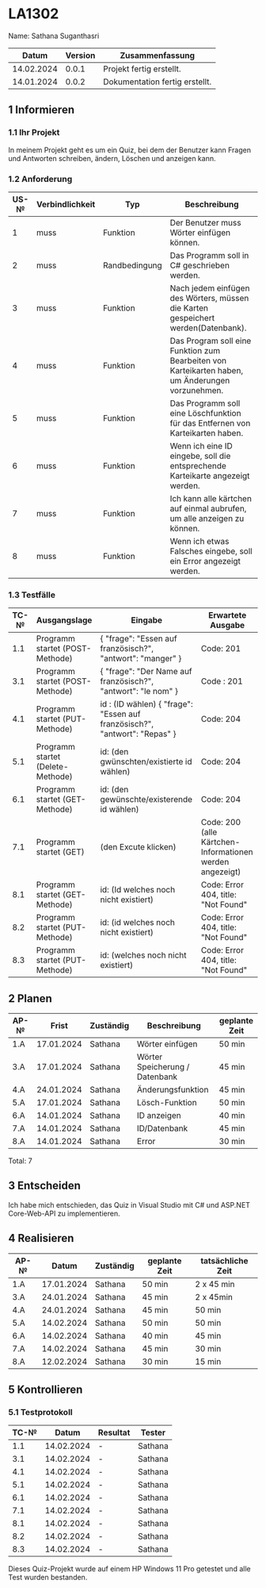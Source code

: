 # LA1302

Name: Sathana Suganthasri

| Datum | Version | Zusammenfassung                                              |
| ----- | ------- | ------------------------------------------------------------ |
| 14.02.2024 | 0.0.1     | Projekt fertig erstellt.|
| 14.01.2024 | 0.0.2     | Dokumentation fertig erstellt.|


## 1 Informieren

### 1.1 Ihr Projekt

In meinem Projekt geht es um ein Quiz, bei dem der Benutzer kann Fragen und Antworten schreiben, ändern, Löschen und anzeigen kann. 

### 1.2 Anforderung

| US-№ | Verbindlichkeit | Typ  | Beschreibung                       |
| ---- | --------------- | ---- | ---------------------------------- |
| 1 | muss | Funktion | Der Benutzer muss Wörter einfügen können. |
| 2 | muss | Randbedingung | Das Programm soll in C# geschrieben werden.|
| 3 | muss | Funktion | Nach jedem einfügen des Wörters, müssen die Karten gespeichert werden(Datenbank). |
| 4 | muss | Funktion | Das Program soll eine Funktion zum Bearbeiten von Karteikarten haben, um Änderungen vorzunehmen. |
| 5 | muss | Funktion | Das Programm soll eine Löschfunktion für das Entfernen von Karteikarten haben. |
| 6 | muss | Funktion | Wenn ich eine ID eingebe, soll die entsprechende Karteikarte angezeigt werden. |
| 7 | muss | Funktion | Ich kann alle kärtchen auf einmal aubrufen, um alle anzeigen zu können. | 
| 8 | muss | Funktion | Wenn ich etwas Falsches eingebe, soll ein Error angezeigt werden. |


### 1.3 Testfälle

| TC-№ | Ausgangslage | Eingabe | Erwartete Ausgabe |
| ---- | ------------ | ------- | ----------------- |
| 1.1 | Programm startet (POST-Methode)| { "frage": "Essen auf französisch?", "antwort": "manger" } | Code: 201 | 
| 3.1 | Programm startet (POST-Methode)| { "frage": "Der Name auf französisch?", "antwort": "le nom" } | Code : 201 | 
| 4.1 | Programm startet (PUT-Methode)| id : (ID wählen) { "frage": "Essen auf französisch?", "antwort": "Repas" } | Code: 204 | 
| 5.1 | Programm startet (Delete-Methode)| id: (den gwünschten/existierte id wählen) | Code: 204 | 
| 6.1 | Programm startet (GET-Methode)| id: (den gewünschte/existerende id wählen) | Code: 204 | 
| 7.1 | Programm startet (GET)| (den Excute klicken) | Code: 200  (alle Kärtchen-Informationen werden angezeigt) | 
| 8.1 | Programm startet (GET-Methode)| id: (Id welches noch nicht existiert) | Code: Error 404, title: "Not Found" | 
| 8.2 | Programm startet (PUT-Methode)| id: (id welches noch nicht existiert) | Code: Error 404, title: "Not Found" |
| 8.3 | Programm startet (PUT-Methode)| id: (welches noch nicht existiert) | Code: Error 404, title: "Not Found" | 


## 2 Planen

| AP-№ | Frist | Zuständig | Beschreibung | geplante Zeit |
| ---- | ----- | --------- | ------------ | ------------- |
| 1.A | 17.01.2024 | Sathana | Wörter einfügen | 50 min |
| 3.A | 17.01.2024 | Sathana | Wörter Speicherung / Datenbank | 45 min |
| 4.A | 24.01.2024 | Sathana | Änderungsfunktion | 45 min |
| 5.A | 17.01.2024 | Sathana | Lösch-Funktion | 50 min |
| 6.A | 14.01.2024 | Sathana | ID anzeigen | 40 min |
| 7.A | 14.01.2024 | Sathana | ID/Datenbank | 45 min |
| 8.A | 14.01.2024 | Sathana | Error | 30 min|
      
Total: 7


## 3 Entscheiden

Ich habe mich entschieden, das Quiz in Visual Studio mit C# und ASP.NET Core-Web-API zu implementieren. 


## 4 Realisieren

| AP-№ | Datum | Zuständig | geplante Zeit | tatsächliche Zeit |
| ---- | ----- | --------- | ------------- | ----------------- |
| 1.A  | 17.01.2024 | Sathana | 50 min | 2 x 45 min |
| 3.A  | 24.01.2024 | Sathana | 45 min | 2 x 45min |
| 4.A  | 24.01.2024 | Sathana | 45 min | 50 min |
| 5.A  | 14.02.2024 | Sathana | 50 min | 50 min |
| 6.A  | 14.02.2024 | Sathana | 40 min | 45 min |
| 7.A  | 14.02.2024 | Sathana | 45 min | 30 min |
| 8.A  | 12.02.2024 | Sathana | 30 min | 15 min |


## 5 Kontrollieren

### 5.1 Testprotokoll

| TC-№ | Datum | Resultat | Tester |
| ---- | ----- | -------- | ------ |
| 1.1  | 14.02.2024 | - | Sathana |
| 3.1  | 14.02.2024 | - | Sathana |
| 4.1  | 14.02.2024 | - | Sathana |
| 5.1  | 14.02.2024 | - | Sathana |
| 6.1  | 14.02.2024 | - | Sathana |
| 7.1  | 14.02.2024 | - | Sathana |
| 8.1  | 14.02.2024 | - | Sathana |
| 8.2  | 14.02.2024 | - | Sathana |
| 8.3  | 14.02.2024 | - | Sathana |


Dieses Quiz-Projekt wurde auf einem HP Windows 11 Pro getestet und alle Test wurden bestanden.
